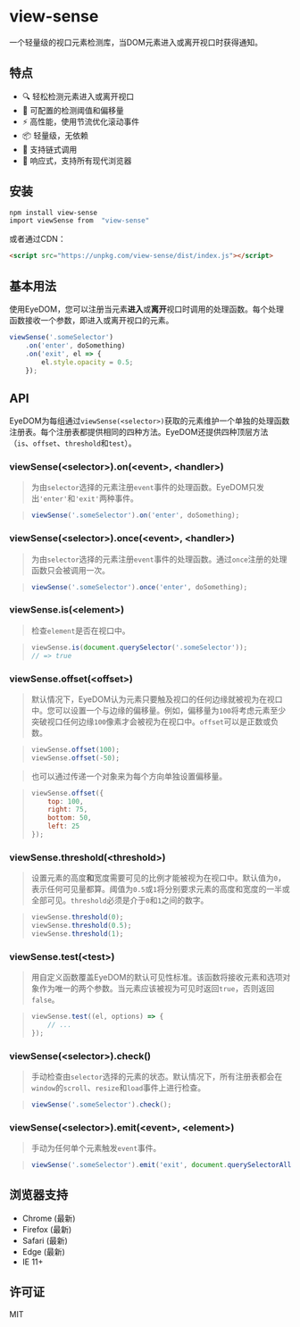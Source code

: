 # view-sense

一个轻量级的视口元素检测库，当DOM元素进入或离开视口时获得通知。

## 特点

- 🔍 轻松检测元素进入或离开视口
- 🎯 可配置的检测阈值和偏移量
- ⚡ 高性能，使用节流优化滚动事件
- 📦 轻量级，无依赖
- 🔄 支持链式调用
- 📱 响应式，支持所有现代浏览器

## 安装

```bash
npm install view-sense
import viewSense from  "view-sense"
```

或者通过CDN：

```html
<script src="https://unpkg.com/view-sense/dist/index.js"></script>
```

## 基本用法

使用EyeDOM，您可以注册当元素**进入**或**离开**视口时调用的处理函数。每个处理函数接收一个参数，即进入或离开视口的元素。

```js
viewSense('.someSelector')
    .on('enter', doSomething)
    .on('exit', el => {
        el.style.opacity = 0.5;
    });
```

## API

EyeDOM为每组通过`viewSense(<selector>)`获取的元素维护一个单独的处理函数注册表。每个注册表都提供相同的四种方法。EyeDOM还提供四种顶层方法（`is`、`offset`、`threshold`和`test`）。

### viewSense(\<selector>).on(\<event>, \<handler>)
> 为由`selector`选择的元素注册`event`事件的处理函数。EyeDOM只发出`'enter'`和`'exit'`两种事件。

> ```js
> viewSense('.someSelector').on('enter', doSomething);
> ```

### viewSense(\<selector>).once(\<event>, \<handler>)
> 为由`selector`选择的元素注册`event`事件的处理函数。通过`once`注册的处理函数只会被调用一次。

> ```js
> viewSense('.someSelector').once('enter', doSomething);
> ```

### viewSense.is(\<element>)
> 检查`element`是否在视口中。

> ```js
> viewSense.is(document.querySelector('.someSelector'));
> // => true
> ```

### viewSense.offset(\<offset>)
> 默认情况下，EyeDOM认为元素只要触及视口的任何边缘就被视为在视口中。您可以设置一个与边缘的偏移量。例如，偏移量为`100`将考虑元素至少突破视口任何边缘`100`像素才会被视为在视口中。`offset`可以是正数或负数。

> ```js
> viewSense.offset(100);
> viewSense.offset(-50);
> ```

> 也可以通过传递一个对象来为每个方向单独设置偏移量。

> ```js
> viewSense.offset({
>     top: 100,
>     right: 75,
>     bottom: 50,
>     left: 25
> });
> ```

### viewSense.threshold(\<threshold>)
> 设置元素的高度**和**宽度需要可见的比例才能被视为在视口中。默认值为`0`，表示任何可见量都算。阈值为`0.5`或`1`将分别要求元素的高度和宽度的一半或全部可见。`threshold`必须是介于`0`和`1`之间的数字。

> ```js
> viewSense.threshold(0);
> viewSense.threshold(0.5);
> viewSense.threshold(1);
> ```

### viewSense.test(\<test>)
> 用自定义函数覆盖EyeDOM的默认可见性标准。该函数将接收元素和选项对象作为唯一的两个参数。当元素应该被视为可见时返回`true`，否则返回`false`。

> ```js
> viewSense.test((el, options) => {
>     // ...
> });
> ```

### viewSense(\<selector>).check()
> 手动检查由`selector`选择的元素的状态。默认情况下，所有注册表都会在`window`的`scroll`、`resize`和`load`事件上进行检查。

> ```js
> viewSense('.someSelector').check();
> ```

### viewSense(\<selector>).emit(\<event>, \<element>)
> 手动为任何单个元素触发`event`事件。

> ```js
> viewSense('.someSelector').emit('exit', document.querySelectorAll('.someSelector')[0]);
> ```

## 浏览器支持

- Chrome (最新)
- Firefox (最新)
- Safari (最新)
- Edge (最新)
- IE 11+

## 许可证

MIT 